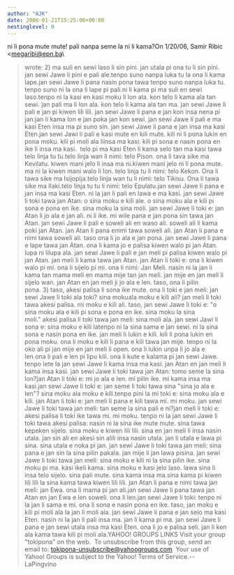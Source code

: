 ```yaml
---
author: "AJK"
date: 2006-01-21T15:25:00+00:00
nestinglevel: 0
---
```

ni li pona mute mute! pali nanpa seme la ni li kama?On 1/20/06, Samir Ribic <[megaribi@epn.ba](mailto://megaribi@epn.ba)\
> wrote:
2) ma suli en sewi laso li sin pini. jan utala pi ona tu li sin pini. jan sewi Jawe li pini e pali ale.tenpo suno nanpa luka tu la ona li kama lape.jan sewi Jawe li pana nasin pona tawa tenpo suno nanpa luka tu. tenpo suno ni la ona li lape pi pali.ni li kama pi ma suli en sewi laso.tenpo ni la kasi en kasi moku li lon ala. kon telo li kama ala tan sewi. jan pali ma li lon ala. kon telo li kama ala tan ma. jan sewi Jawe li pali e jan pi kiwen lili lili. jan sewi Jawe li pana e jan kon insa nena pi jan.jan li kama lon e jan poka jan kon sewi. jan sewi Jawe li pali e ma kasi Eten insa ma pi suno sin. jan sewi Jawe li pana e jan insa ma kasi Eten.jan sewi Jawi li pali e kasi mute en kili mute. kili ni li pona lukin en pona moku. kili pi moli ala liinsa ma kasi. kili pi sona e nasin pona en ike li insa ma kasi.  telo pi ma kasi Eten li kama selo tan ma kasi tawa telo linja tu tu.telo linja wan li nimi: telo Pison. ona li tava sike ma Kevilatu. kiwen mani jelo li insa ma ni.kiwen mani jelo ni li pona mute. ma ni la kiwen mani walo li lon. telo linja tu li nimi: telo Kekon. Ona li tawa sike ma Isijopija.telo linja wan tu li nimi: telo Tikisu. Ona li tawa sike ma Ilaki.telo linja tu tu li nimi: telo Epulatu.jan sewi Jawe li pana e jan insa ma kasi Eten. ni la jan li pali en lawa e ma kasi. jan sewi Jawe li toki tawa jan Atan: o sina moku e kili ale. o sina moku ala e kili pi sona e pona en ike. sina moku la sina moli. jan sewi Jawe li toki e: jan Atan li jo ala e jan ali. ni li ike. mi wile pana e jan pona sin tawa jan Atan. jan sewi Jawe li pali e soweli ali en waso ali. soweli ali li kama poki jan Atan. jan Atan li pana enimi tawa soweli ali. jan Atan li pana e nimi tawa soweli ali. taso ona li jo ala e jan pona. jan sewi Jawe li pana e lape tawa jan Atan. ona li kama jo e palisa kiwen walo pi jan Atan. lupa ni lilupa ala. jan sewi Jawe li pali e jan meli pi palisa kiwen walo pi jan Atan. jan meli li kama tawa jan Atan. jan Atan li toki e: ona li kiwen walo pi mi. ona li sijelo pi mi. ona li nimi: Jan Meli. nasin ni la jan li kama tan mama meli en mama mije tan jan meli. jan mije en jan meli li sijelo wan. jan Atan en jan meli ji jo ala e len. taso, ona li pilin pona. 3) taso, akesi palisa li sona ike mute. ona li toki e jan meli: jan sewi Jawe li toki ala toki? sina mokuala moku e kili ali? jan meli li toki tawa akesi palisa. mi moku e kili ali. taso, jan sewi Jawe li toki e: "o sina moku ala e kili pi sona e pona en ike. sina moku la sina moli." akesi palisa li toki tawa jan meli: sina moli ala. jan sewi Jawi li sona e: sina moku e kili latenpo ni la sina sama e jan sewi. ni la sina sona e nasin pona en ike. jan meli li lukin e kili. kili li pona lukin en pona moku. ona li moku e kili li pana e kili tawa jan mije. tenpo ni la oko ali pi jan mije en jan meli li open. ona li lukin unpa li jo ala e len.ona li pali e len pi lipu kili. ona li kute e kalama pi jan sewi Jawe. tenpo lete la jan sewi Jawe li kama insa ma kasi. jan Atan en jan meli li kama insa kasi. jan sewi Jawe li toki tawa jan Atan: tomo seme la sina lon?jan Atan li toki e: mi jo ala e len. mi pilin ike. mi kama insa ma kasi.jan sewi Jawe li toki e: jan seme li toki tawa sina "sina jo ala e len"? sina moku ala moku e kili.tenpo pini la mi toki e: sina moku ala e kili. jan Atan li toki e: jan meli li pana e kili tawa mi. mi moku. jan sewi Jawe li toki tawa jan meli: tan seme la sina pali e ni?jan meli li toki e: akesi palisa li toki ike tawa mi. mi moku. tenpo ni la jan sewi Jawe li toki tawa akesi palisa: nasin ni la sina ike mute mute. sina tawa kepeken sijelo. sina moku e kiwen lili lili. sina en jan meli li insa nasin utala. jan sin ali en akesi sin alili insa nasin utala. jan li utala e lawa pi sina. sina utala e noka pi jan. jan sewi Jawe li toki tawa jan meli: sina pana e jan sin la sina pilin pakala. jan mije li jan lawa pisina. jan sewi Jawe li toki tawa jan meli: sina moku e kili ni la sina pilin ike. sina moku pi ma. kasi ikeli kama. sina moku e kasi jelo laso. lawa sina li insa telo sijelo. sina pali mute. sina kama insa ma.sina kama pi kiwen lili lili la sina kama tawa kiwen lili lili. jan Atan li pana e nimi tawa jan meli: jan Ewa. ona li mama pi jan ali.jan sewi Jawe li pana tawa jan Atan en jan Ewa e len soweli. ona li len.jan sewi Jawe li toki: tenpo ni la jan li sama e mi. ona li sona e nasin pona en ike. taso, jan moku e kili pi moli ala la jan li moli ala. jan sewi Jawe li pana e jan selo ma kasi Eten. nasin ni la jan li pali insa ma. jan li kama pi ma. jan sewi Jawe li pana e jan sewi utala insa ma kasi Eten. ona li jo e palisa seli. jan li ken ala kama tawa kili pi moli ala.YAHOO! GROUPS LINKS Visit your group "tokipona" on the web.  To unsubscribe from this group, send an email to: [tokipona-unsubscribe@yahoogroups.com](mailto://tokipona-unsubscribe@yahoogroups.com)  Your use of Yahoo! Groups is subject to the Yahoo! Terms of Service.--
 LaPingvino